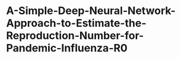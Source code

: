 # A-Simple-Deep-Neural-Network-Approach-to-Estimate-the-Reproduction-Number-for-Pandemic-Influenza-R0